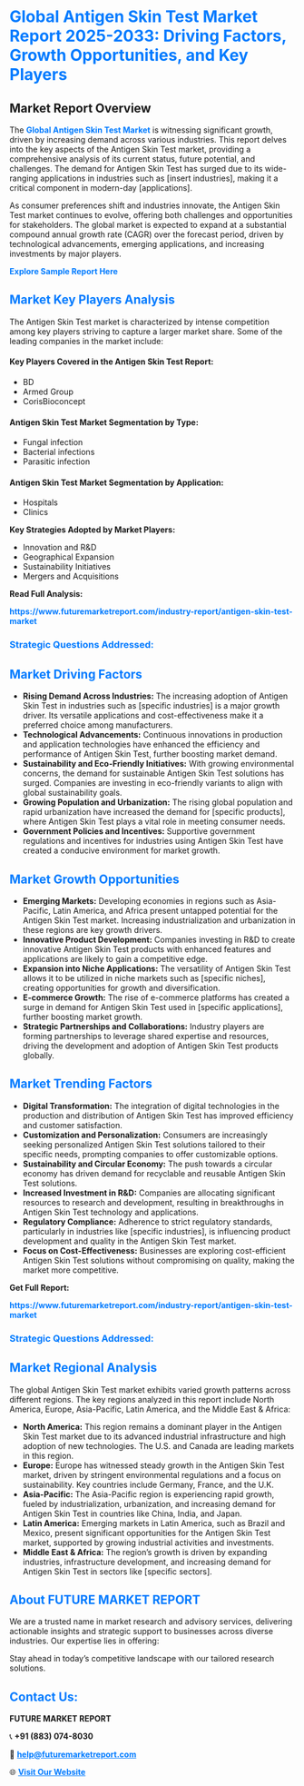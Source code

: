 <h1 style="color: #007BFF;">Global Antigen Skin Test Market Report 2025-2033: Driving Factors, Growth Opportunities, and Key Players</h1>

<section id="overview">
<h2>Market Report Overview</h2>
<p>The <a href="https://www.futuremarketreport.com/industry-report/antigen-skin-test-market" style="color: #007BFF; text-decoration: none;"><strong>Global Antigen Skin Test Market</strong></a> is witnessing significant growth, driven by increasing demand across various industries. This report delves into the key aspects of the Antigen Skin Test market, providing a comprehensive analysis of its current status, future potential, and challenges. The demand for Antigen Skin Test has surged due to its wide-ranging applications in industries such as [insert industries], making it a critical component in modern-day [applications].</p>
<p>As consumer preferences shift and industries innovate, the Antigen Skin Test market continues to evolve, offering both challenges and opportunities for stakeholders. The global market is expected to expand at a substantial compound annual growth rate (CAGR) over the forecast period, driven by technological advancements, emerging applications, and increasing investments by major players.</p>
</section>

<section id="overview">
<p><a href="https://www.futuremarketreport.com/request-sample/reportId=42367" style="color: #007BFF; text-decoration: none;"><strong>Explore Sample Report Here</strong></a></p>
</section>

<section id="key-players">
<h2 style="color: #007BFF;">Market Key Players Analysis</h2>
<p>The Antigen Skin Test market is characterized by intense competition among key players striving to capture a larger market share. Some of the leading companies in the market include:</p>
<h4>Key Players Covered in the Antigen Skin Test Report:</h4>
<ul><li>BD</li><li>Armed Group</li><li>CorisBioconcept</li></ul>
<h4>Antigen Skin Test Market Segmentation by Type:</h4>
<ul><li>Fungal infection</li><li>Bacterial infections</li><li>Parasitic infection</li></ul>

<h4>Antigen Skin Test Market Segmentation by Application:</h4>
<ul><li>Hospitals</li><li>Clinics</li></ul>
<p><strong>Key Strategies Adopted by Market Players:</strong></p>
<ul>
<li>Innovation and R&D</li>
<li>Geographical Expansion</li>
<li>Sustainability Initiatives</li>
<li>Mergers and Acquisitions</li>
</ul>
</section>

<section>
<p><strong>Read Full Analysis: </strong></p><a href="https://www.futuremarketreport.com/industry-report/antigen-skin-test-market" style="color: #007BFF; text-decoration: none;"><strong>https://www.futuremarketreport.com/industry-report/antigen-skin-test-market</strong></a>
<h3 style="color: #007BFF;">Strategic Questions Addressed:</h3>
</section>

<section id="driving-factors">
<h2 style="color: #007BFF;">Market Driving Factors</h2>
<ul>
<li><strong>Rising Demand Across Industries:</strong> The increasing adoption of Antigen Skin Test in industries such as [specific industries] is a major growth driver. Its versatile applications and cost-effectiveness make it a preferred choice among manufacturers.</li>
<li><strong>Technological Advancements:</strong> Continuous innovations in production and application technologies have enhanced the efficiency and performance of Antigen Skin Test, further boosting market demand.</li>
<li><strong>Sustainability and Eco-Friendly Initiatives:</strong> With growing environmental concerns, the demand for sustainable Antigen Skin Test solutions has surged. Companies are investing in eco-friendly variants to align with global sustainability goals.</li>
<li><strong>Growing Population and Urbanization:</strong> The rising global population and rapid urbanization have increased the demand for [specific products], where Antigen Skin Test plays a vital role in meeting consumer needs.</li>
<li><strong>Government Policies and Incentives:</strong> Supportive government regulations and incentives for industries using Antigen Skin Test have created a conducive environment for market growth.</li>
</ul>
</section>

<section id="growth-opportunities">
<h2 style="color: #007BFF;">Market Growth Opportunities</h2>
<ul>
<li><strong>Emerging Markets:</strong> Developing economies in regions such as Asia-Pacific, Latin America, and Africa present untapped potential for the Antigen Skin Test market. Increasing industrialization and urbanization in these regions are key growth drivers.</li>
<li><strong>Innovative Product Development:</strong> Companies investing in R&D to create innovative Antigen Skin Test products with enhanced features and applications are likely to gain a competitive edge.</li>
<li><strong>Expansion into Niche Applications:</strong> The versatility of Antigen Skin Test allows it to be utilized in niche markets such as [specific niches], creating opportunities for growth and diversification.</li>
<li><strong>E-commerce Growth:</strong> The rise of e-commerce platforms has created a surge in demand for Antigen Skin Test used in [specific applications], further boosting market growth.</li>
<li><strong>Strategic Partnerships and Collaborations:</strong> Industry players are forming partnerships to leverage shared expertise and resources, driving the development and adoption of Antigen Skin Test products globally.</li>
</ul>
</section>

<section id="trending-factors">
<h2 style="color: #007BFF;">Market Trending Factors</h2>
<ul>
<li><strong>Digital Transformation:</strong> The integration of digital technologies in the production and distribution of Antigen Skin Test has improved efficiency and customer satisfaction.</li>
<li><strong>Customization and Personalization:</strong> Consumers are increasingly seeking personalized Antigen Skin Test solutions tailored to their specific needs, prompting companies to offer customizable options.</li>
<li><strong>Sustainability and Circular Economy:</strong> The push towards a circular economy has driven demand for recyclable and reusable Antigen Skin Test solutions.</li>
<li><strong>Increased Investment in R&D:</strong> Companies are allocating significant resources to research and development, resulting in breakthroughs in Antigen Skin Test technology and applications.</li>
<li><strong>Regulatory Compliance:</strong> Adherence to strict regulatory standards, particularly in industries like [specific industries], is influencing product development and quality in the Antigen Skin Test market.</li>
<li><strong>Focus on Cost-Effectiveness:</strong> Businesses are exploring cost-efficient Antigen Skin Test solutions without compromising on quality, making the market more competitive.</li>
</ul>
</section>

<section>
<p><strong>Get Full Report: </strong></p><a href="https://www.futuremarketreport.com/industry-report/antigen-skin-test-market" style="color: #007BFF; text-decoration: none;"><strong>https://www.futuremarketreport.com/industry-report/antigen-skin-test-market</strong></a>
<h3 style="color: #007BFF;">Strategic Questions Addressed:</h3>
</section>


<section id="regional-analysis">
<h2 style="color: #007BFF;">Market Regional Analysis</h2>
<p>The global Antigen Skin Test market exhibits varied growth patterns across different regions. The key regions analyzed in this report include North America, Europe, Asia-Pacific, Latin America, and the Middle East & Africa:</p>
<ul>
<li><strong>North America:</strong> This region remains a dominant player in the Antigen Skin Test market due to its advanced industrial infrastructure and high adoption of new technologies. The U.S. and Canada are leading markets in this region.</li>
<li><strong>Europe:</strong> Europe has witnessed steady growth in the Antigen Skin Test market, driven by stringent environmental regulations and a focus on sustainability. Key countries include Germany, France, and the U.K.</li>
<li><strong>Asia-Pacific:</strong> The Asia-Pacific region is experiencing rapid growth, fueled by industrialization, urbanization, and increasing demand for Antigen Skin Test in countries like China, India, and Japan.</li>
<li><strong>Latin America:</strong> Emerging markets in Latin America, such as Brazil and Mexico, present significant opportunities for the Antigen Skin Test market, supported by growing industrial activities and investments.</li>
<li><strong>Middle East & Africa:</strong> The region’s growth is driven by expanding industries, infrastructure development, and increasing demand for Antigen Skin Test in sectors like [specific sectors].</li>
</ul>
</section>

<footer>
<h2 style="color: #007BFF;">About FUTURE MARKET REPORT</h2>
<p>We are a trusted name in market research and advisory services, delivering actionable insights and strategic support to businesses across diverse industries. Our expertise lies in offering:</p>

<p>Stay ahead in today’s competitive landscape with our tailored research solutions.</p>

<h2 style="color: #007BFF;">Contact Us:</h2>
<p><strong>FUTURE MARKET REPORT</strong></p>
<p>📞 <strong>+91 (883) 074-8030</strong></p>
<p>📧 <strong><a href="mailto:help@futuremarketreport.com" style="color: #007BFF;">help@futuremarketreport.com</a></strong></p>
<p>🌐 <strong><a href="https://www.futuremarketreport.com/" style="color: #007BFF;">Visit Our Website</a></strong></p>
</footer>